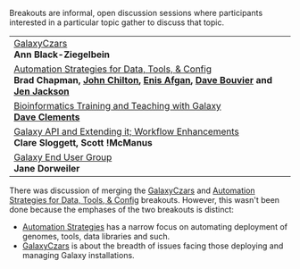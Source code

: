 Breakouts are informal, open discussion sessions where participants interested in a particular topic gather to discuss that topic.  

<table>
  <tr>
    <td> </strong><a href='/Community/GalaxyAdmins/Meetups/2012_07_27/'>GalaxyCzars</a><strong><br /> Ann Black-Ziegelbein </td>
  </tr>
  <tr>
    <td> </strong><a href='AutomationStrategies/'>Automation Strategies for Data, Tools, & Config</a><strong><br /> Brad Chapman, <a href='/JohnChilton/'>John Chilton</a>, <a href='/EnisAfgan/'>Enis Afgan</a>, <a href='/DaveBouvier/'>Dave Bouvier</a> and <a href='/JenniferJackson/'>Jen Jackson</a> </td>
  </tr>
  <tr>
    <td> </strong><a href='BioinformaticsTraining/'>Bioinformatics Training and Teaching with Galaxy</a><strong><br /><a href='/DaveClements/'>Dave Clements</a> </td>
  </tr>
  <tr>
    <td> </strong><a href='WorkflowsAndAPI/'>Galaxy API and Extending it; Workflow Enhancements</a><strong><br />Clare Sloggett, Scott !McManus </td>
  </tr>
  <tr>
    <td> </strong><a href='EndUsers/'>Galaxy End User Group</a><strong> <br /> Jane Dorweiler </td>
  </tr>
</table>


There was discussion of merging the [GalaxyCzars](/Community/GalaxyAdmins/Meetups/2012_07_27) and [Automation Strategies for Data, Tools, & Config](AutomationStrategies) breakouts.  However, this wasn't been done because the emphases of the two breakouts is distinct:
* [Automation Strategies](AutomationStrategies) has a narrow focus on automating deployment of genomes, tools, data libraries and such.
* [GalaxyCzars](/Community/GalaxyAdmins/Meetups/2012_07_27) is about the breadth of issues facing those deploying and managing Galaxy installations.
